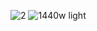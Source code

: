 ![2](https://github.com/user-attachments/assets/4629be7d-036a-4ff6-8719-2fa1a098db3e)
![1440w light](https://github.com/user-attachments/assets/b88eb2b9-8dd8-456e-9222-a44f680194c3)
